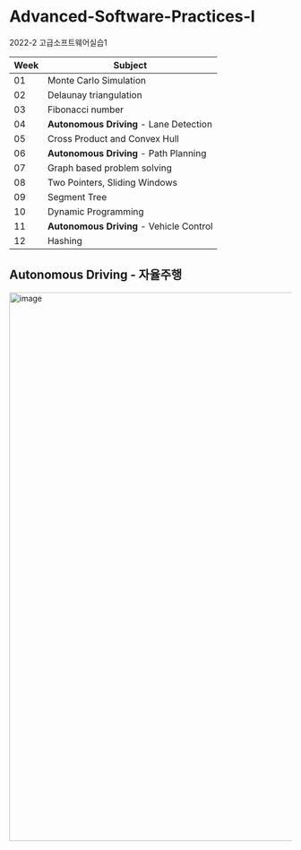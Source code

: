 # Advanced-Software-Practices-I
2022-2 고급소프트웨어실습1

|Week|Subject|
|----|-------|
|01|Monte Carlo Simulation|
|02|Delaunay triangulation|
|03|Fibonacci number|
|04|**Autonomous Driving** - Lane Detection|
|05|Cross Product and Convex Hull|
|06|**Autonomous Driving** - Path Planning|
|07|Graph based problem solving|
|08|Two Pointers, Sliding Windows|
|09|Segment Tree|
|10|Dynamic Programming|
|11|**Autonomous Driving** - Vehicle Control|
|12|Hashing|

## Autonomous Driving - 자율주행
<img width="978" alt="image" src="https://user-images.githubusercontent.com/64132798/210957062-5f72dfcc-b05e-497f-9283-f9fe68c20d1a.png">
